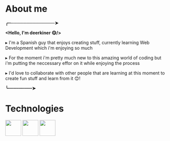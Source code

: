 # About me

**╭┈──────────────➤**

**<Hello, I'm deerkiner 😋/>**

▸ I'm a Spanish guy that enjoys creating stuff,
currently learning Web Development which i'm
enjoying so much

▸ For the moment i'm pretty much new to this
amazing world of coding but i'm putting
the neccessary effor on it while enjoying
the process

▸ I'd love to collaborate with other people
that are learning at this moment to create
fun stuff and learn from it 😊!

**╰┈┈┈┈┈┈┈┈┈➤**

# Technologies

<a><img src="https://cdn.jsdelivr.net/gh/devicons/devicon/icons/html5/html5-original.svg" width="50"/> 
<img src="https://cdn.jsdelivr.net/gh/devicons/devicon/icons/css3/css3-original.svg" width="50"/>
<img src="https://cdn.jsdelivr.net/gh/devicons/devicon/icons/javascript/javascript-original.svg" width="50"/>

</a>


<!---
deerkiner/deerkiner is a ✨ special ✨ repository because its `README.md` (this file) appears on your GitHub profile.
You can click the Preview link to take a look at your changes.
--->
